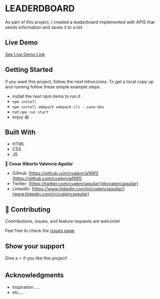 # LEADERDBOARD
As part of this project, I created a leaderboard implemented with APIS that sends information and saves it to a list

## Live Demo

[See Live Demo Link](https://cvalencia1991.github.io/Leaderboard/)


## Getting Started

if you want this project, follow the next intruccions:
To get a local copy up and running follow these simple example steps.

- install the next npm items to run it 
-  `npm install`
-  `npm install webpack webpack-cli --save-dev`
- run  `npm run start`
- enjoy :smile:

## Built With

- HTML
- CSS
- JS



👤 **Cesar Alberto Valencia Aguilar**

- GitHub: [https://github.com/cvalencia1991](https://github.com/cvalencia1991)
- Twitter: [https://twitter.com/cvalenciaguilar](@cvalenciaguilar)
- LinkedIn: [https://www.linkedin.com/in/cvalenciaguilar/](www.linkedin.com/in/cvalenciaguilar)


## 🤝 Contributing

Contributions, issues, and feature requests are welcome!

Feel free to check the [issues page](https://github.com/cvalencia1991/Leaderboard/issues).

## Show your support

Give a ⭐️ if you like this project!

## Acknowledgments

- Inspiration.....
- etc....
